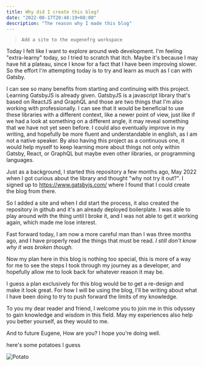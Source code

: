 ```yaml
---
title: Why did I create this blog?
date: "2022-08-17T20:48:19+08:00"
description: "The reason why I made this blog"
---
```


> `Add a site to the eugenefrg workspace`

Today I felt like I want to explore around web development. I'm feeling "extra-learny" today, so I tried to scratch that itch. Maybe it's because I may have hit a plateau, since I know for a fact that I have been improving slower. So the effort I'm attempting today is to try and learn as much as I can with Gatsby.

I can see so many benefits from starting and continuing with this project. Learning GatsbyJS is already given. GatsbyJS is a javascript library that's based on ReactJS and GraphQL and those are two things that I'm also working with professionally. I can see that it would be beneficial to use these libraries with a different context, like a newer point of view, just like if we had a look at something on a different angle, it may reveal something that we have not yet seen before. I could also eventually improve in my writing, and hopefully be more fluent and understandable in english, as I am not a native speaker. By also having this project as a continuous one, it would help myself to keep learning more about things not only within Gatsby, React, or GraphQL but maybe even other libraries, or programming languages.

Just as a background, I started this repository a few months ago, May 2022 when I got curious about the library and thought "why not try it out?".
I signed up to https://www.gatsbyjs.com/ where I found that I could create the blog from there.

So I added a site and when I did start the process, it also created the repository in github and it's an already deployed boilerplate. I was able to play around with the thing until I broke it, and I was not able to get it working again, which made me lose interest.

Fast forward today, I am now a more careful man than I was three months ago, and I have properly read the things that must be read. _I still don't know why it was broken though._

Now my plan here in this blog is nothing too special, this is more of a way for me to see the steps I took through my journey as a developer, and hopefully allow me to look back for whatever reason it may be.

I guess a plan exclusively for this blog would be to get a re-design and make it look great. For how I will be using the blog, I'll be writing about what I have been doing to try to push forward the limits of my knowledge.

To you my dear reader and friend, I welcome you to join me in this odyssey to gain knowledge and wisdom in this field. May my experiences also help you better yourself, as they would to me.

And to future Eugene, How are you? I hope you're doing well.

here's some potatoes I guess

![Potato](https://upload.wikimedia.org/wikipedia/commons/thumb/a/ab/Patates.jpg/220px-Patates.jpg "potato")
